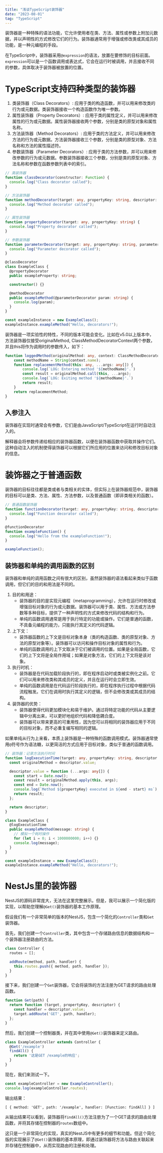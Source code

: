 ```yaml
---
title: "浅谈TypeScript装饰器"
date: "2023-08-01"
tag: "TypeScript"
---
```




装饰器是一种特殊的语法功能，它允许使用者在类、方法、属性或参数上附加元数据，并以声明性的方式修改它们的行为。装饰器通常用于增强或修改类或其成员的功能，是一种元编程的手段。



在TypeScript中，装饰器采用`@expression`的语法，放置在要修饰的目标前面。`expression`可以是一个函数调用或表达式，它会在运行时被调用，并且接收不同的参数，具体取决于装饰器被放置的位置。



# TypeScript支持四种类型的装饰器

1. 类装饰器（Class Decorators）: 应用于类的构造函数，并可以用来修改类的行为或元数据。类装饰器接收一个构造函数作为唯一参数。
2. 属性装饰器（Property Decorators）: 应用于类的属性定义，并可以用来修改属性的行为或元数据。属性装饰器接收两个参数，分别是类的原型对象和属性名称。
3. 方法装饰器（Method Decorators）: 应用于类的方法定义，并可以用来修改方法的行为或元数据。方法装饰器接收三个参数，分别是类的原型对象、方法名称和方法的属性描述符。
4. 参数装饰器（Parameter Decorators）: 应用于类的方法参数，并可以用来修改参数的行为或元数据。参数装饰器接收三个参数，分别是类的原型对象、方法名称和参数在函数参数列表中的索引。

```typescript
// 类装饰器
function classDecorator(constructor: Function) {
  console.log("Class decorator called");
}

// 方法装饰器
function methodDecorator(target: any, propertyKey: string, descriptor: PropertyDescriptor) {
  console.log("Method decorator called");
}

// 属性装饰器
function propertyDecorator(target: any, propertyKey: string) {
  console.log("Property decorator called");
}

// 参数装饰器
function parameterDecorator(target: any, propertyKey: string, parameterIndex: number) {
  console.log("Parameter decorator called");
}

@classDecorator
class ExampleClass {
  @propertyDecorator
  public exampleProperty: string;

  constructor() {}

  @methodDecorator
  public exampleMethod(@parameterDecorator param: string) {
    console.log(param);
  }
}

const exampleInstance = new ExampleClass();
exampleInstance.exampleMethod("Hello, decorators!");

```

装饰器是一项实验性的特性，不同的版本可能会变化。比如在v5.0以上版本中，方法装饰器仅接受originalMethod,  ClassMethodDecoratorContext两个参数，并且this将作为调用时的参数传入，如下：

```typescript
function loggedMethod(originalMethod: any, context: ClassMethodDecoratorContext) {
    const methodName = String(context.name);
    function replacementMethod(this: any, ...args: any[]) {
        console.log(`LOG: Entering method '${methodName}'.`)
        const result = originalMethod.call(this, ...args);
        console.log(`LOG: Exiting method '${methodName}'.`)
        return result;
    }
    return replacementMethod;
}
```
## 入参注入

装饰器在实现时通常会有参数，它们是由JavaScript/TypeScript在运行时自动注入的。

解释器会将参数传递给相应的装饰器函数，以便在装饰器函数中获取并操作它们。这种自动注入的机制使得装饰器可以根据它们所应用的位置来访问和修改目标对象的信息。

# 装饰器之于普通函数

装饰器的目标往往都是类或者与类相关的实体，但实际上在装饰器规范中，装饰器的目标可以是类、方法、属性、方法参数，以及普通函数（即非类相关的函数）。

```typescript
// 普通函数装饰器
function functionDecorator(target: any, propertyKey: string, descriptor: PropertyDescriptor) {
  console.log("Function decorator called");
}

@functionDecorator
function exampleFunction() {
  console.log("Hello from the exampleFunction!");
}

exampleFunction();

```



## 装饰器和单纯的调用函数的区别

装饰器和单纯的调用函数之间有很大的区别，虽然装饰器的语法看起来类似于函数调用，但它们的目的和用法是不同的。

1. 目的和用途：
   - 装饰器的目的是实现元编程（metaprogramming），允许在运行时修改或增强目标对象的行为或元数据。装饰器可以用于类、属性、方法或方法参数等多种目标，提供了一种声明性的方式来修改代码的结构和行为。
   - 单纯的函数调用通常是用于执行特定的功能或操作。它们是普通的函数，不具备元编程的能力，只能执行其定义的代码逻辑。
2. 上下文：
   - 装饰器函数的上下文是目标对象本身（类的构造函数、类的原型对象、方法的原型对象等）。装饰器可以访问和操作目标对象的属性和行为。
   - 单纯的函数调用的上下文取决于它们被调用的位置。如果是全局函数，它们的上下文将是全局作用域；如果是对象方法，它们的上下文将是该对象。
3. 执行时机：
   - 装饰器是在代码加载阶段执行的，即在程序启动时或类被实例化之前。它们可以用来修改类和其成员的定义，并且在运行时会立即生效。
   - 单纯的函数调用是在代码运行阶段执行的，即在程序执行过程中根据代码流程触发。它们在调用时执行其定义的逻辑，但不会修改类或其成员的结构。
4. 装饰器的优势：
   - 装饰器使得代码更加模块化和易于维护。通过将特定功能的代码从主要逻辑中分离出来，可以更好地组织代码和降低耦合度。
   - 装饰器可以带来更高的可重用性，因为您可以将相同的装饰器应用于不同的目标对象，而不必重复编写相同的逻辑。

如果单纯从行为上来看，本质上装饰器是一种特殊的函数调用模式。装饰器通常使用`@`符号作为语法糖，以更简洁的方式应用于目标对象，类似于普通的函数调用。

```typescript
// 装饰器：记录方法执行时间
function logExecutionTime(target: any, propertyKey: string, descriptor: PropertyDescriptor) {
  const originalMethod = descriptor.value;

  descriptor.value = function (...args: any[]) {
    const start = Date.now();
    const result = originalMethod.apply(this, args);
    const end = Date.now();
    console.log(`Method ${propertyKey} executed in ${end - start} ms`);
    return result;
  };

  return descriptor;
}

class ExampleClass {
  @logExecutionTime
  public exampleMethod(message: string) {
    // 模拟一个耗时操作
    for (let i = 0; i < 1000000000; i++) {}
    console.log(message);
  }
}

const exampleInstance = new ExampleClass();
exampleInstance.exampleMethod("Hello, decorators!");

```

# NestJs里的装饰器

NestJS的源码非常庞大，无法在这里完整展示。但是，我可以展示一个简化版的实现，以帮助您理解`@Get()`装饰器的基本工作原理。

假设我们有一个非常简单的版本的NestJS，包含一个简化的`Controller`类和`Get`装饰器。

首先，我们创建一个`Controller`类，其中包含一个存储路由信息的数据结构和一个装饰器注册路由的方法。

```typescript
class Controller {
  routes = [];

  addRoute(method, path, handler) {
    this.routes.push({ method, path, handler });
  }
}
```

接下来，我们创建一个`Get`装饰器，它会将装饰的方法注册为GET请求的路由处理函数。

```typescript
function Get(path) {
  return function (target, propertyKey, descriptor) {
    const handler = descriptor.value;
    target.addRoute('GET', path, handler);
  };
}
```

然后，我们创建一个控制器类，并在其中使用`@Get()`装饰器来定义路由。

```typescript
class ExampleController extends Controller {
  @Get('/example')
  findAll() {
    return '这是GET /example的响应';
  }
}
```

现在，我们来测试一下。

```typescript
const exampleController = new ExampleController();
console.log(exampleController.routes);
```

输出结果：

```
[ { method: 'GET', path: '/example', handler: [Function: findAll] } ]
```

从输出结果可以看到，装饰器将`findAll()`方法注册为了一个GET请求的路由处理函数，并将其存储在控制器的`routes`数组中。

这只是一个非常简化的实现，真实的NestJS中有更多的细节和功能。但这个简化版的实现展示了`@Get()`装饰器的基本原理，即通过装饰器将方法与路由关联起来并存储在控制器中，从而实现路由的注册和处理。
